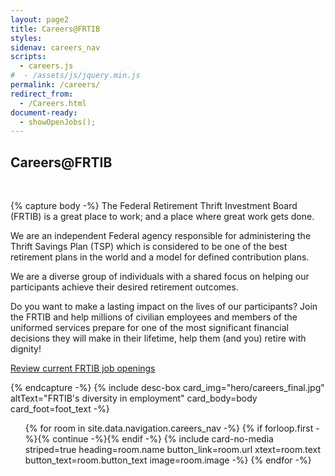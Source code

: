 ```yaml
---
layout: page2
title: Careers@FRTIB
styles:
sidenav: careers_nav
scripts:
  - careers.js
#  - /assets/js/jquery.min.js
permalink: /careers/
redirect_from:
  - /Careers.html
document-ready:
  - showOpenJobs();
---
```



## Careers@FRTIB
<br>

{% capture body -%}
The Federal Retirement Thrift Investment Board (FRTIB) is a great place to work; and a place where great work gets done.  

We are an independent Federal agency responsible for administering the Thrift Savings Plan (TSP) which is considered to be one of the best retirement plans in the world and a model for defined contribution plans.

We are a diverse group of individuals with a shared focus on helping our participants achieve their desired retirement outcomes.

Do you want to make a lasting impact on the lives of our participants?  Join the FRTIB and help millions of civilian employees and members of the uniformed services prepare for one of the most significant financial decisions they will make in their lifetime, help them (and you) retire with dignity!

<a class="external_link" href="https://frtibrecruitment.usajobs.gov" target="_blank" rel="noopener">Review current FRTIB job openings</a>

{% endcapture -%}
{% include desc-box
      card_img="hero/careers_final.jpg" altText="FRTIB's diversity in employment"
      card_body=body card_foot=foot_text -%}


<div class="grid-container">
<div class="grid-row">
<div class="tablet:grid-col" markdown="1">

</div>
</div>
</div>

<ul class="usa-card-group">
{% for room in site.data.navigation.careers_nav -%}
{% if forloop.first -%}{% continue -%}{% endif -%}
{% include card-no-media striped=true heading=room.name button_link=room.url
      xtext=room.text button_text=room.button_text image=room.image -%}
{% endfor -%}
</ul>

<!-- CONTENT END -->
